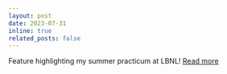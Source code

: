 ```yaml
---
layout: post
date: 2023-07-31
inline: true
related_posts: false
---
```

Feature highlighting my summer practicum at LBNL! [Read more](https://cs.lbl.gov/news-and-events/news/2023/berkeley-lab-hosts-a-record-17-csgf-fellows/)
